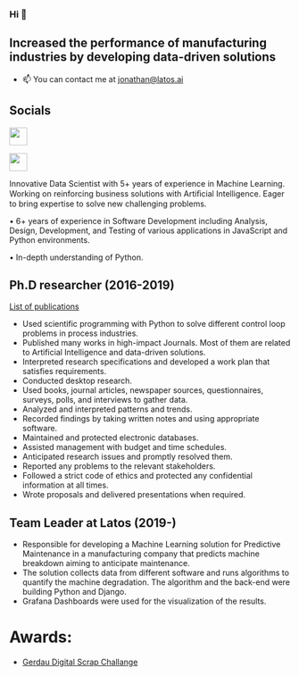 ### Hi 👋

Increased the performance of manufacturing industries by developing data-driven solutions
------------------------------------

- 📫 You can contact me at [jonathan@latos.ai](mailto:jonathan@latos.ai)

## Socials

<p align="left"> 
  <a href="https://www.github.com/jonathanwvd" target="_blank" rel="noreferrer"><img src="https://raw.githubusercontent.com/danielcranney/readme-generator/main/public/icons/socials/github.svg" width="32" height="32" /></a> 
    
  <a href="https://www.linkedin.com/in/jwvd/" target="_blank" rel="noreferrer"><img src="https://raw.githubusercontent.com/danielcranney/readme-generator/main/public/icons/socials/linkedin.svg" width="32" height="32" /></a> 


Innovative Data Scientist with 5+ years of experience in Machine Learning. Working on reinforcing business solutions with Artiﬁcial Intelligence. Eager to bring expertise to solve new challenging problems. 

• 6+ years of experience in Software Development including Analysis, Design, Development, and Testing of various applications in JavaScript and Python environments.

• In-depth understanding of Python. 




## Ph.D researcher (2016-2019)

[List of publications](https://www.scopus.com/authid/detail.uri?authorId=57191414672)

* Used scientific programming with Python to solve different control loop problems in process industries.
* Published many works in high-impact Journals. Most of them are related to Artificial Intelligence and data-driven solutions. 
* Interpreted research specifications and developed a work plan that satisfies requirements.
* Conducted desktop research.
* Used books, journal articles, newspaper sources, questionnaires, surveys, polls, and interviews to gather data.
* Analyzed and interpreted patterns and trends.
* Recorded findings by taking written notes and using appropriate software.
* Maintained and protected electronic databases.
* Assisted management with budget and time schedules.
* Anticipated research issues and promptly resolved them.
* Reported any problems to the relevant stakeholders.
* Followed a strict code of ethics and protected any confidential information at all times.
* Wrote proposals and delivered presentations when required.


## Team Leader at Latos (2019-)

* Responsible for developing a Machine Learning solution for Predictive Maintenance in a manufacturing company that predicts machine breakdown aiming to anticipate maintenance. 
* The solution collects data from different software and runs algorithms to quantify the machine degradation. The algorithm and the back-end were building Python and Django. 
* Grafana Dashboards were used for the visualization of the results.


# Awards: 
* [Gerdau Digital Scrap Challange](https://www.herox.com/digitalscrap)

